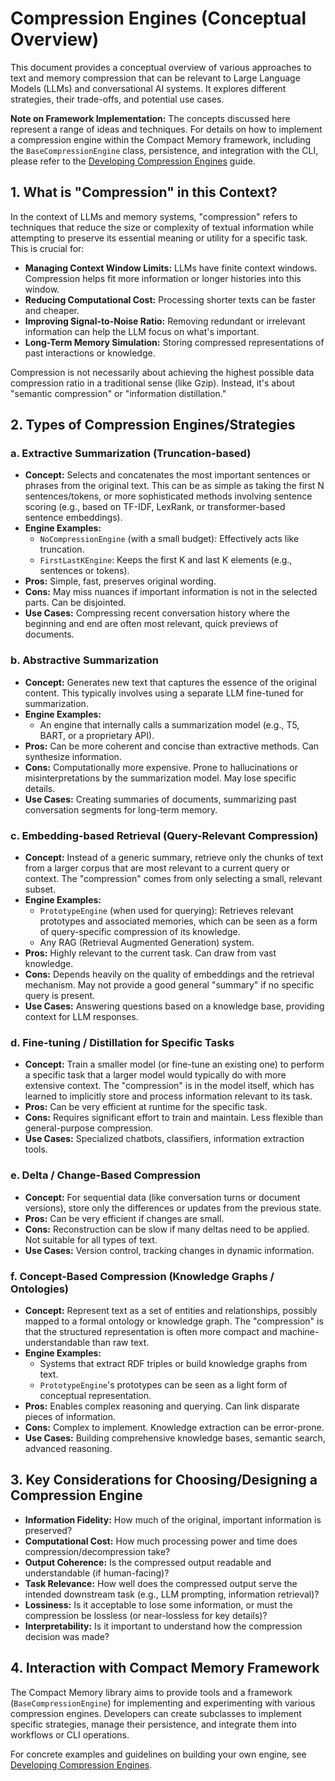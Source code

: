 # Compression Engines (Conceptual Overview)

This document provides a conceptual overview of various approaches to text and memory compression that can be relevant to Large Language Models (LLMs) and conversational AI systems. It explores different strategies, their trade-offs, and potential use cases.

**Note on Framework Implementation:** The concepts discussed here represent a range of ideas and techniques. For details on how to implement a compression engine within the Compact Memory framework, including the `BaseCompressionEngine` class, persistence, and integration with the CLI, please refer to the [Developing Compression Engines](./DEVELOPING_COMPRESSION_ENGINES.md) guide.

## 1. What is "Compression" in this Context?

In the context of LLMs and memory systems, "compression" refers to techniques that reduce the size or complexity of textual information while attempting to preserve its essential meaning or utility for a specific task. This is crucial for:

*   **Managing Context Window Limits:** LLMs have finite context windows. Compression helps fit more information or longer histories into this window.
*   **Reducing Computational Cost:** Processing shorter texts can be faster and cheaper.
*   **Improving Signal-to-Noise Ratio:** Removing redundant or irrelevant information can help the LLM focus on what's important.
*   **Long-Term Memory Simulation:** Storing compressed representations of past interactions or knowledge.

Compression is not necessarily about achieving the highest possible data compression ratio in a traditional sense (like Gzip). Instead, it's about "semantic compression" or "information distillation."

## 2. Types of Compression Engines/Strategies

### a. Extractive Summarization (Truncation-based)

*   **Concept:** Selects and concatenates the most important sentences or phrases from the original text. This can be as simple as taking the first N sentences/tokens, or more sophisticated methods involving sentence scoring (e.g., based on TF-IDF, LexRank, or transformer-based sentence embeddings).
*   **Engine Examples:**
    *   `NoCompressionEngine` (with a small budget): Effectively acts like truncation.
    *   `FirstLastKEngine`: Keeps the first K and last K elements (e.g., sentences or tokens).
*   **Pros:** Simple, fast, preserves original wording.
*   **Cons:** May miss nuances if important information is not in the selected parts. Can be disjointed.
*   **Use Cases:** Compressing recent conversation history where the beginning and end are often most relevant, quick previews of documents.

### b. Abstractive Summarization

*   **Concept:** Generates new text that captures the essence of the original content. This typically involves using a separate LLM fine-tuned for summarization.
*   **Engine Examples:**
    *   An engine that internally calls a summarization model (e.g., T5, BART, or a proprietary API).
*   **Pros:** Can be more coherent and concise than extractive methods. Can synthesize information.
*   **Cons:** Computationally more expensive. Prone to hallucinations or misinterpretations by the summarization model. May lose specific details.
*   **Use Cases:** Creating summaries of documents, summarizing past conversation segments for long-term memory.

### c. Embedding-based Retrieval (Query-Relevant Compression)

*   **Concept:** Instead of a generic summary, retrieve only the chunks of text from a larger corpus that are most relevant to a current query or context. The "compression" comes from only selecting a small, relevant subset.
*   **Engine Examples:**
    *   `PrototypeEngine` (when used for querying): Retrieves relevant prototypes and associated memories, which can be seen as a form of query-specific compression of its knowledge.
    *   Any RAG (Retrieval Augmented Generation) system.
*   **Pros:** Highly relevant to the current task. Can draw from vast knowledge.
*   **Cons:** Depends heavily on the quality of embeddings and the retrieval mechanism. May not provide a good general "summary" if no specific query is present.
*   **Use Cases:** Answering questions based on a knowledge base, providing context for LLM responses.

### d. Fine-tuning / Distillation for Specific Tasks

*   **Concept:** Train a smaller model (or fine-tune an existing one) to perform a specific task that a larger model would typically do with more extensive context. The "compression" is in the model itself, which has learned to implicitly store and process information relevant to its task.
*   **Pros:** Can be very efficient at runtime for the specific task.
*   **Cons:** Requires significant effort to train and maintain. Less flexible than general-purpose compression.
*   **Use Cases:** Specialized chatbots, classifiers, information extraction tools.

### e. Delta / Change-Based Compression

*   **Concept:** For sequential data (like conversation turns or document versions), store only the differences or updates from the previous state.
*   **Pros:** Can be very efficient if changes are small.
*   **Cons:** Reconstruction can be slow if many deltas need to be applied. Not suitable for all types of text.
*   **Use Cases:** Version control, tracking changes in dynamic information.

### f. Concept-Based Compression (Knowledge Graphs / Ontologies)

*   **Concept:** Represent text as a set of entities and relationships, possibly mapped to a formal ontology or knowledge graph. The "compression" is that the structured representation is often more compact and machine-understandable than raw text.
*   **Engine Examples:**
    *   Systems that extract RDF triples or build knowledge graphs from text.
    *   `PrototypeEngine`'s prototypes can be seen as a light form of conceptual representation.
*   **Pros:** Enables complex reasoning and querying. Can link disparate pieces of information.
*   **Cons:** Complex to implement. Knowledge extraction can be error-prone.
*   **Use Cases:** Building comprehensive knowledge bases, semantic search, advanced reasoning.

## 3. Key Considerations for Choosing/Designing a Compression Engine

*   **Information Fidelity:** How much of the original, important information is preserved?
*   **Computational Cost:** How much processing power and time does compression/decompression take?
*   **Output Coherence:** Is the compressed output readable and understandable (if human-facing)?
*   **Task Relevance:** How well does the compressed output serve the intended downstream task (e.g., LLM prompting, information retrieval)?
*   **Lossiness:** Is it acceptable to lose some information, or must the compression be lossless (or near-lossless for key details)?
*   **Interpretability:** Is it important to understand how the compression decision was made?

## 4. Interaction with Compact Memory Framework

The Compact Memory library aims to provide tools and a framework (`BaseCompressionEngine`) for implementing and experimenting with various compression engines. Developers can create subclasses to implement specific strategies, manage their persistence, and integrate them into workflows or CLI operations.

For concrete examples and guidelines on building your own engine, see [Developing Compression Engines](./DEVELOPING_COMPRESSION_ENGINES.md).
